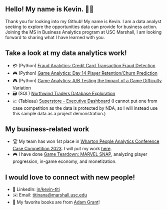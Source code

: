 ## Hello! My name is Kevin. 👋🏼

Thank you for looking into my Github! My name is Kevin. I am a data analyst seeking to explore the opportunities data can provide for business action. Joining the MS in Business Analytics program at USC Marshall, I am looking forward to sharing what I have learned with you.

## Take a look at my data analytics work!

- 💳 (Python) [Fraud Analytics: Credit Card Transaction Fraud Detection](https://github.com/kevin-titi/Fraud_Detection_Credit_Card_Transaction)
- 🎮 (Python) [Game Analytics: Day 14 Player Retention/Churn Prediction](https://github.com/kevin-titi/Game_Analytics_D14_Retention_Prediction)
- 🎮 (Python) [Game Analytics: A/B Testing the Impact of a Game Difficulty Variation](https://github.com/kevin-titi/Game_Analytics_AB_Test_Difficulty_Effect)
- 🗃️ (SQL) [Northwind Traders Database Exploration](https://github.com/kevin-titi/SQL-Northwind_Traders_Database)
- 📈 (Tableau) [Superstore - Executive Dashboard](https://public.tableau.com/app/profile/kevin.titi/viz/Superstore-ExecutiveDashboard_17047628662920/State) (I cannot put one from case competition as the data is protected by NDA, so I will instead use this sample data as a project demonstration.)

## My business-related work
- 🏆 My team has won 1st place in [Wharton People Analytics Conference Case Competition 2023](https://www.youtube.com/watch?v=knH6NrAmbPM). I will put my work [here](https://github.com/kevin-titi/Wharton_People_Analytics_Case_Competition_2023).
- 🎮 I have done [Game Teardown: MARVEL SNAP](https://www.linkedin.com/in/kk-titinanapun/details/projects/1635546520031/single-media-viewer), analyzing player progression, in-game economy, and monetization. 

## I would love to connect with new people!

- 👔 LinkedIn: [in/kevin-titi](https://www.linkedin.com/in/kevin-titi/)
- ✉️ Email: titinana@marshall.usc.edu
- 📖 My favorite books are from [Adam Grant](https://adamgrant.net/book/think-again/)!

